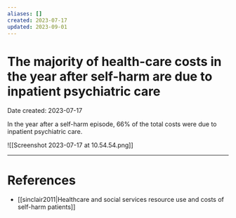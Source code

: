 ```yaml
---
aliases: []
created: 2023-07-17
updated: 2023-09-01
---
```


# The majority of health-care costs in the year after self-harm are due to inpatient psychiatric care
Date created: 2023-07-17

In the year after a self-harm episode, 66% of the total costs were due to inpatient psychiatric care.

![[Screenshot 2023-07-17 at 10.54.54.png]]

---
# References
* [[sinclair2011|Healthcare and social services resource use and costs of self-harm patients]]